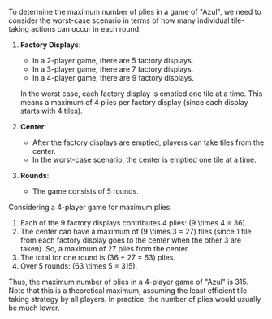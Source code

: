 To determine the maximum number of plies in a game of "Azul", we need to consider the worst-case scenario in terms of how many individual tile-taking actions can occur in each round.

1. **Factory Displays**: 
   - In a 2-player game, there are 5 factory displays.
   - In a 3-player game, there are 7 factory displays.
   - In a 4-player game, there are 9 factory displays.
   
   In the worst case, each factory display is emptied one tile at a time. This means a maximum of 4 plies per factory display (since each display starts with 4 tiles).

2. **Center**: 
   - After the factory displays are emptied, players can take tiles from the center. 
   - In the worst-case scenario, the center is emptied one tile at a time.

3. **Rounds**: 
   - The game consists of 5 rounds.

Considering a 4-player game for maximum plies:

1. Each of the 9 factory displays contributes 4 plies: \(9 \times 4 = 36\).
2. The center can have a maximum of \(9 \times 3 = 27\) tiles (since 1 tile from each factory display goes to the center when the other 3 are taken). So, a maximum of 27 plies from the center.
3. The total for one round is \(36 + 27 = 63\) plies.
4. Over 5 rounds: \(63 \times 5 = 315\).

Thus, the maximum number of plies in a 4-player game of "Azul" is 315. Note that this is a theoretical maximum, assuming the least efficient tile-taking strategy by all players. In practice, the number of plies would usually be much lower.
